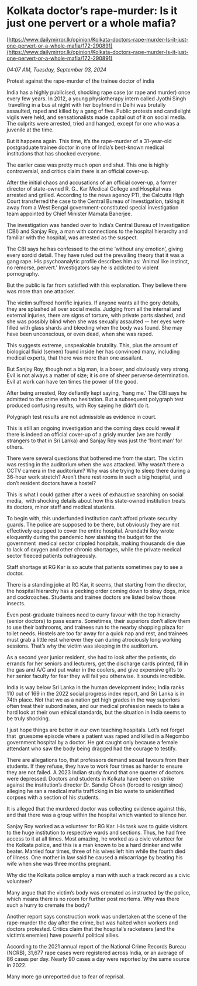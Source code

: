 # Kolkata doctor’s rape-murder: Is it just one pervert or a whole mafia?

[https://www.dailymirror.lk/opinion/Kolkata-doctors-rape-murder-Is-it-just-one-pervert-or-a-whole-mafia/172-290891](https://www.dailymirror.lk/opinion/Kolkata-doctors-rape-murder-Is-it-just-one-pervert-or-a-whole-mafia/172-290891)

*04:07 AM, Tuesday, September 03, 2024*

Protest against the rape-murder of the trainee doctor of india

India has a highly publicised, shocking rape case (or rape and murder) once every few years. In 2012, a young physiotherapy intern called Jyothi Singh   travelling in a bus at night with her boyfriend in Delhi was brutally assaulted, raped and killed by a gang of five. Public protests and candlelight vigils were held, and sensationalists made capital out of it on social media. The culprits were arrested, tried and hanged, except for one who was a juvenile at the time.

But it happens again. This time, it’s the rape-murder of a 31-year-old postgraduate trainee doctor in one of India’s best-known medical institutions that has shocked everyone.

The earlier case was pretty much open and shut. This one is highly controversial, and critics claim there is an official cover-up.

After the initial chaos and accusations of an official cover-up, a former director of state-owned R. G.. Kar Medical College and Hospital was arrested and grilled. According to the news agency PTI, the Calcutta High Court transferred the case to the Central Bureau of Investigation, taking it away from a West Bengal government-constituted special investigation team appointed by Chief Minister Mamata Banerjee.

The investigation was handed over to India’s Central Bureau of Investigation (CBI) and Sanjay Roy, a man with connections to the hospital hierarchy and familiar with the hospital, was arrested as the suspect.

The CBI says he has confessed to the crime ‘without any emotion’, giving every sordid detail. They have ruled out the prevailing theory that it was a gang rape. His psychoanalytic profile describes him as: ‘Animal like instinct, no remorse, pervert.’ Investigators say he is addicted to violent pornography.

But the public is far from satisfied with this explanation. They believe there was more than one attacker.

The victim suffered horrific injuries. If anyone wants all the gory details, they are splashed all over social media. Judging from all the internal and external injuries, there are signs of torture, with private parts slashed, and she was possibly blind when she was sexually assaulted -- her eyes were filled with glass shards and bleeding when the body was found. She may have been unconscious, or even dead, when she was raped.

This suggests extreme, unspeakable brutality. This, plus the amount of biological fluid (semen) found inside her has convinced many, including medical experts, that there was more than one assailant.

But Sanjoy Roy, though not a big man, is a boxer, and obviously very strong. Evil is not always a matter of size; it is one of sheer perverse determination. Evil at work can have ten times the power of the good.

After being arrested, Roy defiantly kept saying, ‘hang me.’ The CBI says he admitted to the crime with no hesitation. But a subsequent polygraph test produced confusing results, with Roy saying he didn’t do it.

Polygraph test results are not admissible as evidence in court.

This is still an ongoing investigation and the coming days could reveal if there is indeed an official cover-up of a grisly murder (we are hardly strangers to that in Sri Lanka) and Sanjay Roy was just the ‘front man’ for others.

There were several questions that bothered me from the start. The victim was resting in the auditorium when she was attacked. Why wasn’t there a CCTV camera in the auditorium? Why was she trying to sleep there during a 36-hour work stretch? Aren’t there rest rooms in such a big hospital, and don’t resident doctors have a hostel?

This is what I could gather after a week of exhaustive searching on social media,  with shocking details about how this state-owned institution treats its doctors, minor staff and medical students.

To begin with, this underfunded institution can’t afford private security guards. The police are supposed to be there, but obviously they are not effectively equipped to cover the entire hospital. Arundathi Roy wrote eloquently during the pandemic how slashing the budget for the government  medical sector crippled hospitals, making thousands die due to lack of oxygen and other chronic shortages, while the private medical sector fleeced patients outrageously.

Staff shortage at RG Kar is so acute that patients sometimes pay to see a doctor.

There is a standing joke at RG Kar, it seems, that starting from the director, the hospital hierarchy has a pecking order coming down to stray dogs, mice and cockroaches. Students and trainee doctors are listed below those insects.

Even post-graduate trainees need to curry favour with the top hierarchy (senior doctors) to pass exams. Sometimes, their superiors don’t allow them to use their bathrooms, and trainees run to the nearby shopping plaza for toilet needs. Hostels are too far away for a quick nap and rest, and trainees must grab a little rest wherever they can during atrociously long working sessions. That’s why the victim was sleeping in the auditorium.

As a second year junior resident, she had to look after the patients, do errands for her seniors and lecturers, get the discharge cards printed, fill in the gas and A/C and put water in the coolers, and give expensive gifts to her senior faculty for fear they will fail you otherwise. It sounds incredible.

India is way below Sri Lanka in the human development index; India ranks 110 out of 169 in the 2022 social progress index report, and Sri Lanka is in 74th place. Not that we as a nation get high grades in the way superiors often treat their subordinates, and our medical profession needs to take a hard look at their own ethical standards, but the situation in India seems to be truly shocking.

I just hope things are better in our own teaching hospitals. Let’s not forget that  gruesome episode where a patient was raped and killed in a Negombo government hospital by a doctor. He got caught only because a female attendant who saw the body being dragged had the courage to testify.

There are allegations too, that professors demand sexual favours from their students. If they refuse, they have to work four times as harder to ensure they are not failed. A 2023 Indian study found that one quarter of doctors were depressed. Doctors and students in Kolkata have been on strike against the institution’s director Dr. Sandip Ghosh (forced to resign since) alleging he ran a medical mafia trafficking in bio waste to unidentified corpses with a section of his students.

It is alleged that the murdered doctor was collecting evidence against this, and that there was a group within the hospital which wanted to silence her.

Sanjay Roy worked as a volunteer for RG Kar. His task was to guide visitors to the huge institution to respective wards and sections. Thus, he had free access to it at all times. Most amazing, he worked as a civic volunteer for the Kolkata police, and this is a man known to be a hard drinker and wife beater. Married four times, three of his wives left him while the fourth died of illness. One mother in law said he caused a miscarriage by beating his wife when she was three months pregnant.

Why did the Kolkata police employ a man with such a track record as a civic volunteer?

Many argue that the victim’s body was cremated as instructed by the police, which means there is no room for further post mortems. Why was there such a hurry to cremate the body?

Another report says construction work was undertaken at the scene of the rape-murder the day after the crime, but was halted when workers and doctors protested. Critics claim that the hospital’s racketeers (and the victim’s enemies) have powerful political allies.

According to the 2021 annual report of the National Crime Records Bureau (NCRB), 31,677 rape cases were registered across India, or an average of 86 cases per day. Nearly 90 cases a day were reported by the same source in 2022.

Many more go unreported due to fear of reprisal.

